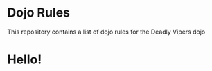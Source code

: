 Dojo Rules
==========

This repository contains a list of dojo rules for the Deadly Vipers dojo

# Hello!

